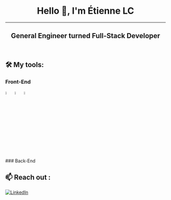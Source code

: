 <h1 style="text-align: center">
  Hello 👋, I'm Étienne LC
</h1>

-----

<h2 style="text-align: center">General Engineer turned Full-Stack Developer</h2>

<br>

## 🛠️ My tools:

### Front-End
<p>
  <img src="https://cdn.svgporn.com/logos/html-5.svg" alt="HTML5" width=5%>
  <img src="https://cdn.svgporn.com/logos/css-3.svg" alt="CSS3" width=5%>
  <img src="https://cdn.svgporn.com/logos/bootstrap.svg" alt="Bootstrap" width=5%>
</p>
### Back-End


<br>

## 📫 Reach out :
<a href="https://www.linkedin.com/in/etienne-le-coent/">
  <img 
    class="contacts"
    src="https://cdn.svgporn.com/logos/linkedin.svg" alt="LinkedIn"
  >
</a>
